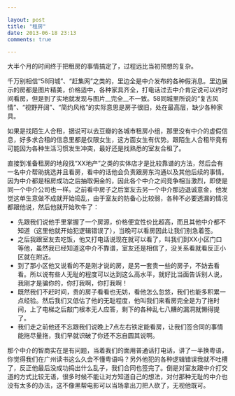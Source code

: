 ```yaml
---

layout: post
title: "租房"
date: 2013-06-18 23:13
comments: true

---
```

大半个月的时间终于把租房的事情搞定了，过程远比当初预想的复杂。

千万别相信“58同城”、“赶集网”之类的，里边全是中介发布的各种假消息。里边展示的房都是图片精美，价格适中，各种家具齐全，打电话过去中介肯定说可以约时间看房，但是到了实地就发现与图片__完全__不一致。58同城里所说的“复古风情”、“视野开阔”、“简约风格”的实际意思是房子很旧，处在最高层，缺少各种家具。

如果是找陌生人合租，据说可以去豆瓣的各城市租房小组，那里没有中介的虚假信息，好多求合租的信息里都是仅限女生，这方面女生有优势。跟陌生人合租毕竟有可能因为各种生活习惯发生冲突，最好还是找熟悉的室友合租了。

直接到准备租房的地段找“XX地产”之类的实体店才是比较靠谱的方法，然后会有一名中介帮助挑选并且看房，看中的话他会负责跟房东沟通以及其他后续的事情。因为中介都是租房成功之后抽取佣金的，因此各个中介之间竞争相当激烈，即使是同一个中介公司也一样。之前看中房子之后室友去另一个中介那边退诚意金，他发觉这单生意做不成就开始捣乱，由于室友的防备心比较弱，各种不必要透漏的情况都跟他说，然后他就开始吹牛了：

* 先跟我们说他手里掌握了一个房源，价格便宜性价比超高，而且其他中介都不知道（这里他就开始犯逻辑错误了），当晚可以看房因此让我们别急着签。
* 之后我跟室友去吃饭，他又打电话说现在就可以看了，叫我们到XX小区门口等他，虽然我已经知道这中介不靠谱，室友还是相信了，没关系看就看反正小区就在附近。
* 到了那小区他又说看的不是刚才说的房，是另一套贵一些的房子，不妨去看看。所以说有些人无耻的程度可以达到这么高水平，就好比当面告诉别人说，我刚才是骗你的，你打我啊，你打我啊！
* 既然我们不赶时间，贵的房子看看也无妨，看他怎么忽悠，我们也能多积累一点经验。然后我们又低估了他的无耻程度，他叫我们来看房完全是为了拖时间，上了电梯之后敲门根本无人应答，剩下的各种乱七八糟的漏洞就懒得提了。
* 我们走之前他还不忘跟我们说晚上7点左右铁定能看房，让我们签合同的事情能拖尽量拖，我们早就识破了你还不忘自圆其说啊。

那个中介的智商实在是有问题，当着我们的面用普通话打电话，讲了一半换粤语，你觉得我们在广州读书这么久会不懂粤语吗？另外他犯的各种逻辑错误我就不吐槽了，反正他最后没成功捣出什么乱子，我们合同也签完了。倒是对室友跟中介打交道的方式比较无语，很多时候不能让对方知道自己的想法，对付那种无耻的中介也没有太多的办法，这不像黑帮电影可以当场拿出刀把人砍了，无视他既可。